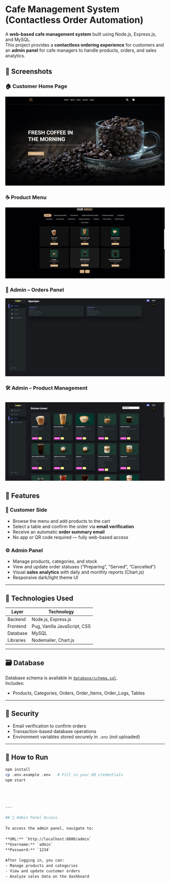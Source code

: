 # Cafe Management System (Contactless Order Automation)

A **web-based cafe management system** built using Node.js, Express.js, and MySQL.  
This project provides a **contactless ordering experience** for customers and an **admin panel** for cafe managers to handle products, orders, and sales analytics.


## 📸 Screenshots

### 🏠 Customer Home Page
![Customer Home](./screenshots/home.png)

### ☕ Product Menu
![Product Menu](./screenshots/menu.png)

### 🧾 Admin – Orders Panel
![Admin Orders](./screenshots/admin-orders.png)

### 🛠 Admin – Product Management
![Admin Products](./screenshots/admin-products.png)
---

## 🚀 Features

### 🧾 Customer Side
- Browse the menu and add products to the cart
- Select a table and confirm the order via **email verification**
- Receive an automatic **order summary email**
- No app or QR code required — fully web-based access

### ⚙️ Admin Panel
- Manage products, categories, and stock
- View and update order statuses (“Preparing”, “Served”, “Cancelled”)
- Visual **sales analytics** with daily and monthly reports (Chart.js)
- Responsive dark/light theme UI


---

## 🧠 Technologies Used
| Layer | Technology |
|--------|-------------|
| Backend | Node.js, Express.js |
| Frontend | Pug, Vanilla JavaScript, CSS |
| Database | MySQL |
| Libraries | Nodemailer, Chart.js |

---

## 🗃️ Database
Database schema is available in [`database/schema.sql`](./database/schema.sql).  
Includes:
- Products, Categories, Orders, Order_Items, Order_Logs, Tables

---

## 🔐 Security
- Email verification to confirm orders  
- Transaction-based database operations  
- Environment variables stored securely in `.env` (not uploaded)

---


## 🧭 How to Run

```bash
npm install
cp .env.example .env   # Fill in your DB credentials
npm start




---

## 🔑 Admin Panel Access

To access the admin panel, navigate to:

**URL:** `http://localhost:8080/admin`  
**Username:** `admin`  
**Password:** `1234`

After logging in, you can:
- Manage products and categories  
- View and update customer orders  
- Analyze sales data on the dashboard


